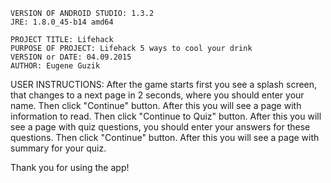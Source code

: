 ```
VERSION OF ANDROID STUDIO: 1.3.2
JRE: 1.8.0_45-b14 amd64
```
```
PROJECT TITLE: Lifehack
PURPOSE OF PROJECT: Lifehack 5 ways to cool your drink
VERSION or DATE: 04.09.2015
AUTHOR: Eugene Guzik
```
USER INSTRUCTIONS:
After the game starts first you see a splash screen, that changes to a next page in 2 seconds, where you should enter your name.
Then click "Continue" button. After this you will see a page with information to read.
Then click "Continue to Quiz" button. After this you will see a page with quiz questions, you should enter your answers for these questions.
Then click "Continue" button. After this you will see a page with summary for your quiz.

Thank you for using the app!
